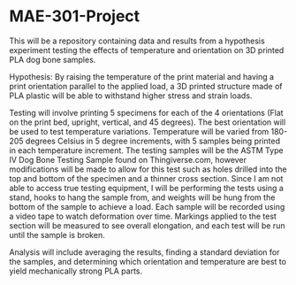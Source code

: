# MAE-301-Project
This will be a repository containing data and results from a hypothesis experiment testing the effects of temperature and orientation on 3D printed PLA dog bone samples.

Hypothesis: By raising the temperature of the print material and having a print orientation parallel to the applied load, a 3D printed structure made of PLA plastic will be able to withstand higher stress and strain loads.

Testing will involve printing 5 specimens for each of the 4 orientations (Flat on the print bed, upright, vertical, and 45 degrees). The best orientation will be used to test temperature variations. Temperature will be varied from 180-205 degrees Celsius in 5 degree increments, with 5 samples being printed in each temperature increment. The testing samples will be the ASTM Type IV Dog Bone Testing Sample found on Thingiverse.com, however modifications will be made to allow for this test such as holes drilled into the top and bottom of the specimen and a thinner cross section. Since I am not able to access true testing equipment, I will be performing the tests using a stand, hooks to hang the sample from, and weights will be hung from the bottom of the sample to achieve a load. Each sample will be recorded using a video tape to watch deformation over time. Markings applied to the test section will be measured to see overall elongation, and each test will be run until the sample is broken.

Analysis will include averaging the results, finding a standard deviation for the samples, and determining which orientation and temperature are best to yield mechanically strong PLA parts.
